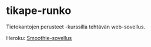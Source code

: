 # tikape-runko

Tietokantojen perusteet -kurssilla tehtävän web-sovellus.

Heroku: <a href="http://tikape-smoothieapp.herokuapp.com/smoothiet">Smoothie-sovellus</a>

